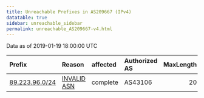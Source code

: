 ```yaml
---
title: Unreachable Prefixes in AS209667 (IPv4)
datatable: true
sidebar: unreachable_sidebar
permalink: unreachable_AS209667-v4.html
---
```


Data as of 2019-01-19 18:00:00 UTC


<div class="datatable-begin"></div>

| Prefix                                                 | Reason                                                                                                 | affected   | Authorized AS   |   MaxLength | Anchor                                         |   unreachable /24s |
|:-------------------------------------------------------|:-------------------------------------------------------------------------------------------------------|:-----------|:----------------|------------:|:-----------------------------------------------|-------------------:|
| [89.223.96.0/24](https://stat.ripe.net/89.223.96.0/24) | [INVALID ASN](https://rpki-validator.ripe.net/announcement-preview?asn=AS209667&prefix=89.223.96.0/24) | complete   | AS43106         |          20 | [RIPE](unreachable_RIPE_NCC_RPKI_Root-v4.html) |                  1 |

<div class="datatable-end"></div>